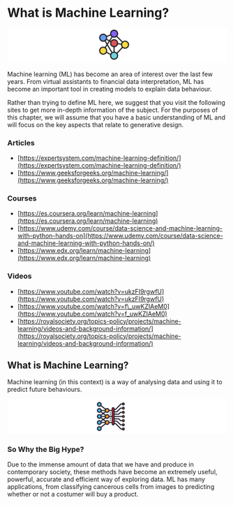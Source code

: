 # What is Machine Learning?

<img src="../../assets/nextsteps/whatisml1.png"/>

Machine learning \(ML\) has become an area of interest over the last few years. From virtual assistants to financial data interpretation, ML has become an important tool in creating models to explain data behaviour. 

Rather than trying to define ML here, we suggest that you visit the following sites to get more in-depth information of the subject. For the purposes of this chapter, we will assume that you have a basic understanding of ML and will focus on the key aspects that relate to generative design.

### **Articles**

* [https://expertsystem.com/machine-learning-definition/](https://expertsystem.com/machine-learning-definition/)
* [https://www.geeksforgeeks.org/machine-learning/](https://www.geeksforgeeks.org/machine-learning/)

### Courses

* [https://es.coursera.org/learn/machine-learning](https://es.coursera.org/learn/machine-learning)
* [https://www.udemy.com/course/data-science-and-machine-learning-with-python-hands-on](https://www.udemy.com/course/data-science-and-machine-learning-with-python-hands-on/)
* [https://www.edx.org/learn/machine-learning](https://www.edx.org/learn/machine-learning)

### Videos

* [https://www.youtube.com/watch?v=ukzFI9rgwfU](https://www.youtube.com/watch?v=ukzFI9rgwfU)
* [https://www.youtube.com/watch?v=f\_uwKZIAeM0](https://www.youtube.com/watch?v=f_uwKZIAeM0)
* [https://royalsociety.org/topics-policy/projects/machine-learning/videos-and-background-information/](https://royalsociety.org/topics-policy/projects/machine-learning/videos-and-background-information/)

## What is Machine Learning?

Machine learning \(in this context\) is a way of analysing data and using it to predict future behaviours.

<img src="../../assets/nextsteps/whatisml2.png"/>

### So Why the Big Hype?

Due to the immense amount of data that we have and produce in contemporary society, these methods have become an extremely useful, powerful, accurate and efficient way of exploring data. ML has many applications, from classifying cancerous cells from images to predicting whether or not a costumer will buy a product.

